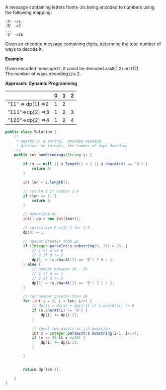A message containing letters from`A-Z`is being encoded to numbers using the following mapping:

```
'A' ->1
'B' ->2
...
'Z' ->26
```

Given an encoded message containing digits, determine the total number of ways to decode it.

**Example**

Given encoded message`12`, it could be decoded as`AB`\(1 2\) or`L`\(12\).  
The number of ways decoding`12`is 2.

**Approach: Dynamic Programming**

|  | 0 | 1 | 2 |
| :--- | :--- | :--- | :--- |
| "11" =&gt; dp\[1\] =&gt;2 | 1 | 2 |  |
| "111"=&gt;dp\[2\] =&gt;3 | 1 | 2 | 3 |
| "120"=&gt;dp\[2\] =&gt;4 | 1 | 2 | 4 |

```java
public class Solution {
    /*
     * @param s: a string,  encoded message
     * @return: an integer, the number of ways decoding
     */
    public int numDecodings(String s) {

        if (s == null || s.length() < 1 || s.charAt(0) == '0') {
            return 0;
        }

        int len = s.length();

        // return 1 if number 1-9
        if (len == 1) {
            return 1;
        }

        // memorization 
        int[] dp = new int[len+1];

        // initialize 0 with 1 for 1-9
        dp[0] = 1;

        // number greater than 26
        if (Integer.parseInt(s.substring(0, 2)) > 26) {
            // 1 if d == 0
            // 2 if d != 2
            dp[1] = (s.charAt(1) == '0') ? 0 : 1;
        } else {
            // number between 10 - 26
            // 1 if d == 1
            // 2 if d != 2
            dp[1] = (s.charAt(1) == '0') ? 1 : 2;
        }

        // for number greater than 26
        for (int i = 2; i < len; i++) {
            // dp[i] = dp[i] + dp[i-1] if s.charAt(i) != 0
            if (s.charAt(i) != '0') {
                dp[i] += dp[i-1];
            }

            // check two digits at ith position
            int x = Integer.parseInt(s.substring(i-1, i+1));
            if (x <= 26 && x >=10) {
                dp[i] += dp[i-2];
            }

        }


        return dp[len-1];

    }
}
```



